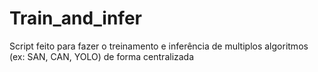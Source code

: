 # Train_and_infer
 Script feito para fazer o treinamento e inferência de multiplos algoritmos (ex: SAN, CAN, YOLO) de forma centralizada
